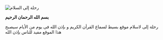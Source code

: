 ![رحلة إلى السلام](https://github.com/wael-abd-ALWHAB/rehla_ela_alslam/assets/139469407/ce073d89-f916-40e3-b5ac-a91551ca0ec4)


**بسم الله الرحمان الرحيم**



رحلة إلى لاسلام موقع بسيط لسماع القرأن الكريم و بإذن الله فى يوم من الأيام سيصبح هذا الموقع مفيد للناس يإذن الله

